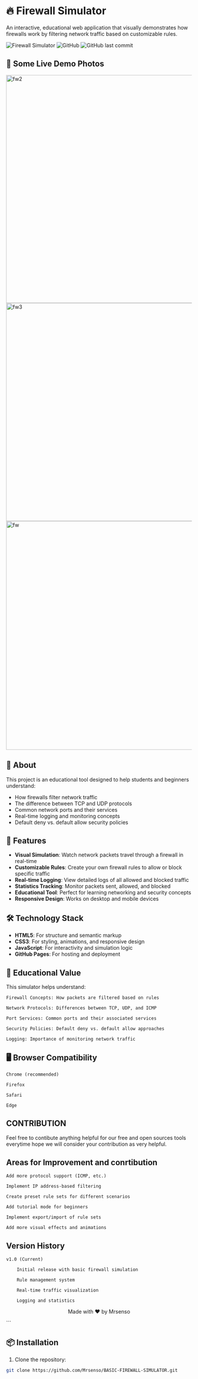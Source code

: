 # 🔥 Firewall Simulator

An interactive, educational web application that visually demonstrates how firewalls work by filtering network traffic based on customizable rules.

![Firewall Simulator](https://img.shields.io/badge/Status-Active-success)
![GitHub](https://img.shields.io/github/license/Mrsenso/BASIC-FIREWALL-SIMULATOR)
![GitHub last commit](https://img.shields.io/github/last-commit/Mrsenso/BASIC-FIREWALL-SIMULATOR)

## 🌟 Some Live Demo Photos 
<img width="1343" height="618" alt="fw2" src="https://github.com/user-attachments/assets/b26acd48-ac56-49a4-a948-4ed5baeeb423" />

<img width="1322" height="591" alt="fw3" src="https://github.com/user-attachments/assets/09cafd7f-ff89-4921-996b-32a86b443c06" />

<img width="1344" height="620" alt="fw" src="https://github.com/user-attachments/assets/7298451b-bf22-4d1c-bcdb-0c92704967ed" />





## 📖 About

This project is an educational tool designed to help students and beginners understand:
- How firewalls filter network traffic
- The difference between TCP and UDP protocols
- Common network ports and their services
- Real-time logging and monitoring concepts
- Default deny vs. default allow security policies

## 🚀 Features

- **Visual Simulation**: Watch network packets travel through a firewall in real-time
- **Customizable Rules**: Create your own firewall rules to allow or block specific traffic
- **Real-time Logging**: View detailed logs of all allowed and blocked traffic
- **Statistics Tracking**: Monitor packets sent, allowed, and blocked
- **Educational Tool**: Perfect for learning networking and security concepts
- **Responsive Design**: Works on desktop and mobile devices

## 🛠️ Technology Stack

- **HTML5**: For structure and semantic markup
- **CSS3**: For styling, animations, and responsive design
- **JavaScript**: For interactivity and simulation logic
- **GitHub Pages**: For hosting and deployment


##  🧪 Educational Value

This simulator helps understand:

    Firewall Concepts: How packets are filtered based on rules

    Network Protocols: Differences between TCP, UDP, and ICMP

    Port Services: Common ports and their associated services

    Security Policies: Default deny vs. default allow approaches

    Logging: Importance of monitoring network traffic

##  🖥️ Browser Compatibility

    Chrome (recommended)

    Firefox

    Safari

    Edge



##  CONTRIBUTION


  Feel free to contibute anything helpful for our free and open sources tools everytime hope we will consider your contribution as  very helpful.

## Areas for Improvement and conrtibution

    Add more protocol support (ICMP, etc.)

    Implement IP address-based filtering

    Create preset rule sets for different scenarios

    Add tutorial mode for beginners

    Implement export/import of rule sets

    Add more visual effects and animations



## Version History

    v1.0 (Current)

        Initial release with basic firewall simulation

        Rule management system

        Real-time traffic visualization

        Logging and statistics

<div align="center">

Made with ❤️ by Mrsenso
</div> ```

## 📦 Installation

1. Clone the repository:
```bash
git clone https://github.com/Mrsenso/BASIC-FIREWALL-SIMULATOR.git


